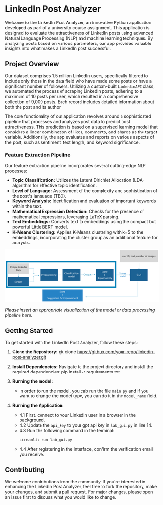 # LinkedIn Post Analyzer

Welcome to the LinkedIn Post Analyzer, an innovative Python application developed as part of a university course assignment. This application is designed to evaluate the attractiveness of LinkedIn posts using advanced Natural Language Processing (NLP) and machine learning techniques. By analyzing posts based on various parameters, our app provides valuable insights into what makes a LinkedIn post successful.

## Project Overview

Our dataset comprises 1.5 million LinkedIn users, specifically filtered to include only those in the data field who have made some posts or have a significant number of followers. Utilizing a custom-built `LinkedinAPI` class, we automated the process of scraping LinkedIn posts, adhering to a maximum of 10 posts per user, which resulted in a comprehensive collection of 9,000 posts. Each record includes detailed information about both the post and its author.

The core functionality of our application revolves around a sophisticated pipeline that processes and analyzes post data to predict post attractiveness. This prediction is based on a supervised learning model that considers a linear combination of likes, comments, and shares as the target variable. Additionally, the app evaluates and reports on various aspects of the post, such as sentiment, text length, and keyword significance.

### Feature Extraction Pipeline

Our feature extraction pipeline incorporates several cutting-edge NLP processes:

- **Topic Classification:** Utilizes the Latent Dirichlet Allocation (LDA) algorithm for effective topic identification.
- **Level of Language:** Assessment of the complexity and sophistication of the post's language (TBD).
- **Keyword Analysis:** Identification and evaluation of important keywords within the text.
- **Mathematical Expression Detection:** Checks for the presence of mathematical expressions, leveraging LaTeX parsing.
- **Text Embeddings:** Converts text to embeddings using the compact but powerful Little BERT model.
- **K-Means Clustering:** Applies K-Means clustering with k=5 to the embeddings, incorporating the cluster group as an additional feature for analysis.

![alt text](https://github.com/RoniFridman1/data_collection_lab_094290/blob/main/lab_in_data_collection_model.png?raw=true)

_Please insert an appropriate visualization of the model or data processing pipeline here._

## Getting Started

To get started with the LinkedIn Post Analyzer, follow these steps:

1. **Clone the Repository:**
git clone https://github.com/your-repo/linkedin-post-analyzer.git

2. **Install Dependencies:**
Navigate to the project directory and install the required dependencies:
pip install -r requirements.txt

3. **Running the model:**
    - In order to run the model, you cab run the file `main.py` and if you want to change the model type, you can do it in the `model_name` field.

4. **Running the Application:**
    - 4.1 First, connect to your LinkedIn user in a browser in the background.
    - 4.2 Update the `api_key` to your gpt api key in `lab_gui.py` in line 14.
    - 4.3 Run the following command in the terminal:
      ```
      streamlit run lab_gui.py
      ```
    - 4.4 After registering in the interface, confirm the verification email you receive.


## Contributing

We welcome contributions from the community. If you're interested in enhancing the LinkedIn Post Analyzer, feel free to fork the repository, make your changes, and submit a pull request. For major changes, please open an issue first to discuss what you would like to change.

